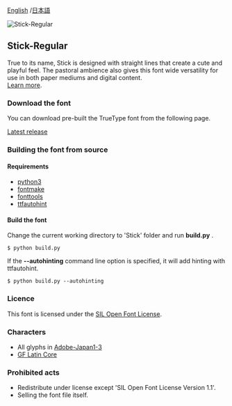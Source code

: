 [English](https://github.com/fontworks-fonts/Stick) /[日本語](README-JP.md) 

![Stick-Regular](./image_Stick.png)

## Stick-Regular

True to its name, Stick is designed with straight lines that create a cute and playful feel. The pastoral ambience also gives this font wide versatility for use in both paper mediums and digital content.  
[Learn more](https://fontworks.co.jp/fontsearch/stickstd-b/).


### Download the font

You can download pre-built the TrueType font from the following page.

[Latest release](https://github.com/fontworks-fonts/Stick/tree/master/fonts/ttf)


### Building the font from source

#### Requirements

* [python3](https://www.python.org/)  
* [fontmake](https://github.com/googlefonts/fontmake/)
* [fonttools](https://github.com/fonttools/fonttools/)
* [ttfautohint](https://www.freetype.org/ttfautohint/doc/ttfautohint.html)  


#### Build the font

Change the current working directory to 'Stick' folder and run **build.py** .

    $ python build.py
    
If the **--autohinting** command line option is specified, it will add hinting with ttfautohint.

    $ python build.py --autohinting


### Licence

This font is licensed under the [SIL Open Font License](https://scripts.sil.org/cms/scripts/page.php?site_id=nrsi&id=OFL).


### Characters

* All glyphs in [Adobe-Japan1-3](https://github.com/adobe-type-tools/Adobe-Japan1)
* [GF Latin Core](https://github.com/googlefonts/gftools/tree/master/Lib/gftools/encodings/GF%20Glyph%20Sets#gf-latin-core)  


### Prohibited acts

* Redistribute under license except 'SIL Open Font License Version 1.1'.
* Selling ​​the font file itself.
